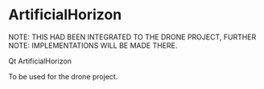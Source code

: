ArtificialHorizon
=================

NOTE: THIS HAD BEEN INTEGRATED TO THE DRONE PROJECT, FURTHER
NOTE: IMPLEMENTATIONS WILL BE MADE THERE.

Qt ArtificialHorizon

To be used for the drone project.
